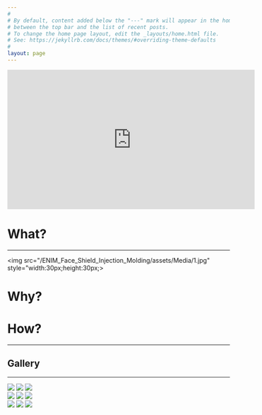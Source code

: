```yaml
---
#
# By default, content added below the "---" mark will appear in the home page
# between the top bar and the list of recent posts.
# To change the home page layout, edit the _layouts/home.html file.
# See: https://jekyllrb.com/docs/themes/#overriding-theme-defaults
#
layout: page
---
```


<iframe width="560" height="315" src="https://www.youtube.com/embed/ZA-y-18QV-U" frameborder="0" allow="accelerometer; autoplay; encrypted-media; gyroscope; picture-in-picture" allowfullscreen></iframe>

# What?
<hr />

<img src="/ENIM_Face_Shield_Injection_Molding/assets/Media/1.jpg" style="width:30px;height:30px;>



# Why?


# How?


<hr />


<h2 id="gallery">Gallery</h2>

<hr />
<div class="row">
  <div class="column">
    <img src="/ENIM_Face_Shield_Injection_Molding/assets/Media/1.jpg">
    <img src="/ENIM_Face_Shield_Injection_Molding/assets/Media/2.jpg">
    <img src="/ENIM_Face_Shield_Injection_Molding/assets/Media/3.jpg">
  </div>
  <div class="column">
    <img src="/ENIM_Face_Shield_Injection_Molding/assets/Media/5.jpg">
    <img src="/ENIM_Face_Shield_Injection_Molding/assets/Media/4.jpg">
    <img src="/ENIM_Face_Shield_Injection_Molding/assets/Media/6.jpg">
  </div>
</div>
  <div class="column">
    <img src="underwater.jpg">
    <img src="ocean.jpg">
    <img src="wedding.jpg">
  </div>
</div>
